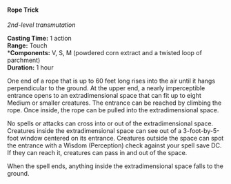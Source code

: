 #### Rope Trick
<!-- TODO Check and tag this spell-->
<!-- markdownlint-disable-next-line no-emphasis-as-heading -->
_2nd-level transmutation_

**Casting Time:** 1 action \
**Range:** Touch \
***Components:** V, S, M (powdered corn extract and a twisted loop of parchment) \
**Duration:** 1 hour

One end of a rope that is up to 60 feet long rises into the air until it hangs perpendicular to the ground.
At the upper end, a nearly imperceptible entrance opens to an extradimensional space that can fit up to eight Medium or smaller creatures.
The entrance can be reached by climbing the rope. Once inside, the rope can be pulled into the extradimensional space.

No spells or attacks can cross into or out of the extradimensional space.
Creatures inside the extradimensional space can see out of a 3-foot-by-5-foot window centered on its entrance.
Creatures outside the space can spot the entrance with a Wisdom (Perception) check against your spell save DC.
If they can reach it, creatures can pass in and out of the space.

When the spell ends, anything inside the extradimensional space falls to the ground.
